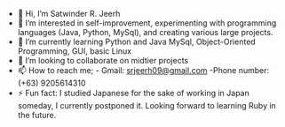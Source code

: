 - 👋 Hi, I’m Satwinder R. Jeerh
- 👀 I’m interested in self-improvement, experimenting with programming languages (Java, Python, MySql), and creating various large projects.
- 🌱 I’m currently learning Python and Java MySql, Object-Oriented Programming, GUI, basic Linux
- 💞️ I’m looking to collaborate on midtier projects
- 📫 How to reach me;
      - Gmail: srjeerh09@gmail.com
      -Phone number: (+63) 9205614310
- ⚡ Fun fact: I studied Japanese for the sake of working in Japan someday, I currently postponed it. Looking forward to learning Ruby in the future.

<!---
SatwinderJeerh/SatwinderJeerh is a ✨ special ✨ repository because its `README.md` (this file) appears on your GitHub profile.
You can click the Preview link to take a look at your changes.
--->
